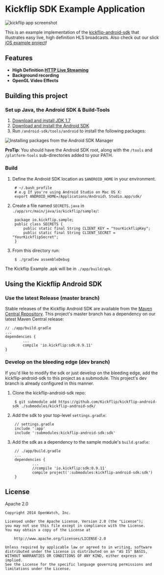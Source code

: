 # Kickflip SDK Example Application

![kickflip app screenshot](http://i.imgur.com/dbqVqzL.jpg)

This is an example implementation of the [kickflip-android-sdk](https://github.com/Kickflip/kickflip-android-sdk) that
illustrates easy live, high definition HLS broadcasts. Also check out our slick [iOS example project](https://github.com/Kickflip/kickflip-ios-example)!


## Features

+ **High Definition [HTTP Live Streaming](http://en.wikipedia.org/wiki/HTTP_Live_Streaming)**
+ **Background recording**
+ **OpenGL Video Effects**

## Building this project

### Set up Java, the Android SDK & Build-Tools

1. [Download and install JDK 1.7](http://www.oracle.com/technetwork/java/javase/downloads/jdk7-downloads-1880260.html)
2. [Download and install the Android SDK](http://developer.android.com/sdk/)
3. Run `/android-sdk/tools/android` to install the following packages:

![Installing packages from the Android SDK Manager](http://i.imgur.com/PuWsBEB.png)

**ProTip**: You should have the Android SDK root, along with the `/tools` and `/platform-tools` sub-directories added to your PATH.

### Build

1. Define the Android SDK location as `$ANDROID_HOME` in your environment.

		# ~/.bash_profile
		# e.g If you're using Android Studio on Mac OS X:
		export ANDROID_HOME=/Applications/Android\ Studio.app/sdk/



2. Create a file named `SECRETS.java` in `./app/src/main/java/io/kickflip/sample/`:

		package io.kickflip.sample;
		public class SECRETS {
		    public static final String CLIENT_KEY = "YourKickflipKey";
		    public static final String CLIENT_SECRET = "YourKickflipSecret";
		}


3. From this directory run:

	    $ ./gradlew assembleDebug

The Kickflip Example .apk will be in `./app/build/apk`.

## Using the Kickflip Android SDK

### Use the latest Release (master branch)

Stable releases of the Kickflip Android SDK are available from the [Maven Central Repository](http://search.maven.org/).
This project's master branch has a dependency on our latest Maven Central release:

	// ./app/build.gradle
	...
    dependencies {
			...
			compile 'io.kickflip:sdk:0.9.11'
	}

### Develop on the bleeding edge (dev branch)

If you'd like to modify the sdk or just develop on the bleeding edge,
add the kickflip-android-sdk to this project as a submodule. This project's dev branch
is already configured in this manner.

1. Clone the kickflip-android-sdk repo:

		$ git submodule add https://github.com/Kickflip/kickflip-android-sdk ./submodules/kickflip-android-sdk/

2. Add the sdk to your top-level `settings.gradle`:

		// settings.gradle
		include ':app'
		include ':submodules:kickflip-android-sdk:sdk'

3. Add the sdk as a dependency to the sample module's `build.gradle`:

		// ./app/build.gradle
		...
		dependencies {
				...
				//compile 'io.kickflip:sdk:0.9.11'
				compile project(':submodules:kickflip-android-sdk:sdk')
		}

## License

Apache 2.0

	Copyright 2014 OpenWatch, Inc.

	Licensed under the Apache License, Version 2.0 (the "License");
	you may not use this file except in compliance with the License.
	You may obtain a copy of the License at

	    http://www.apache.org/licenses/LICENSE-2.0

	Unless required by applicable law or agreed to in writing, software
	distributed under the License is distributed on an "AS IS" BASIS,
	WITHOUT WARRANTIES OR CONDITIONS OF ANY KIND, either express or implied.
	See the License for the specific language governing permissions and
	limitations under the License.
